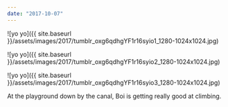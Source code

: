 ```yaml
---
date: "2017-10-07"
---
```


![yo yo]({{ site.baseurl }}/assets/images/2017/tumblr_oxg6qdhgYF1r16syio1_1280-1024x1024.jpg)

![yo yo]({{ site.baseurl }}/assets/images/2017/tumblr_oxg6qdhgYF1r16syio2_1280-1024x1024.jpg)

![yo yo]({{ site.baseurl }}/assets/images/2017/tumblr_oxg6qdhgYF1r16syio3_1280-1024x1024.jpg)

At the playground down by the canal, Boi is getting really good at climbing.
